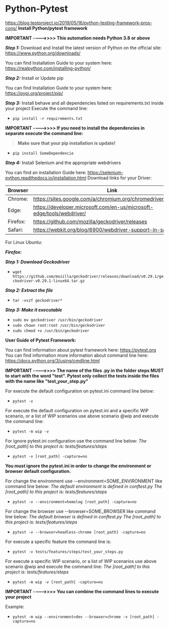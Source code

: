 # Python-Pytest
https://blog.testproject.io/2019/05/16/python-testing-framework-pros-cons/
**Install Python/pytest framework**

**IMPORTANT ---->>>>  This automation needs Python 3.8 or above**

***Step 1:*** Download and Install the latest version of Python on the official site: https://www.python.org/downloads/
        
You can find Installation Guide to your system here:  https://realpython.com/installing-python/


***Step 2:*** Install or Update pip
        
You can find Installation Guide to your system here:  https://pypi.org/project/pip/


***Step 3:*** Install behave and all dependencies listed on requirements.txt inside your project
        Execute the command line:
        
* `pip install -r requirements.txt` 

**IMPORTANT ---->>>>  If you need to install the dependencies in separate execute the command line:**
                  
                  
> **Make sure that your pip installation is update!** 

        
* `pip install SomeDependencie` 

***Step 4:*** Install Selenium and the appropriate webdrivers
       
You can find an installation Guide here:  https://selenium-python.readthedocs.io/installation.html
Download links for your Driver:
        
        
| Browser | Link                                                                  |
| ------  | --------------------------------------------------------------------- |
| Chrome: | https://sites.google.com/a/chromium.org/chromedriver/downloads        |
| Edge:   | https://developer.microsoft.com/en-us/microsoft-edge/tools/webdriver/ | 
| Firefox:| https://github.com/mozilla/geckodriver/releases                       | 
| Safari: | https://webkit.org/blog/6900/webdriver-support-in-safari-10/          | 
       
For Linux Ubuntu:

***Firefox:***

***Step 1: Download Geckodriver***
*   `wget https://github.com/mozilla/geckodriver/releases/download/v0.29.1/geckodriver-v0.29.1-linux64.tar.gz`

***Step 2: Extract the file***
*   `tar -xvzf geckodriver*`

***Step 3: Make it executable***
*   `sudo mv geckodriver /usr/bin/geckodriver`
*   `sudo chown root:root /usr/bin/geckodriver`
*   `sudo chmod +x /usr/bin/geckodriver`


**User Guide of Pytest Framework:**

You can find information about pytest framework here: https://pytest.org
You can find information more information about command line here: https://docs.python.org/3/using/cmdline.html

**IMPORTANT ---->>>>  The name of the files .py in the folder steps MUST to start with the word "test". Pytest only 
collect the tests inside the files with the name like "test_your_step.py"** 

For execute the default configuration on pytest.ini command line below:

*   `pytest -v` 

For execute the default configuration on pytest.ini and a specific WIP scenario, or a list of WIP scenarios use above scenario @wip and execute the command line:

*   `pytest -m wip -v` 

For ignore pytest.ini configuration use the command line below:
        *The [root_path] to this project is: tests/features/steps*

*   `pytest -v [root_path] -capture=no` 

**You must ignore the pytest.ini in order to change the environment or browser default configuration.**

For change the environment use --environment=SOME_ENVIRONMENT like command line below:
        *The default environment is defined in conftest.py*
        *The [root_path] to this project is: tests/features/steps*
      
*   `pytest -v --environment=homolog [root_path] -capture=no` 


For change the browser use --browser=SOME_BROWSER like command line below:
        *The default browser is defined in conftest.py*
        *The [root_path] to this project is: tests/features/steps*

*  `pytest -v --browser=headless-chrome [root_path] -capture=no` 

For execute a specific feature the command line is:
        
*  `pytest -v tests/features/steps/test_your_steps.py` 


For execute a specific WIP scenario, or a list of WIP scenarios use above scenario @wip and execute the command line:
        *The [root_path] to this project is: tests/features/steps*

*  `pytest -m wip -v [root_path] -capture=no` 


**IMPORTANT ---->>>>  You can combine the command lines to execute your project**

Example:
      
*  `pytest -m wip --environment=dev --browser=chrome -v [root_path] -capture=no`
